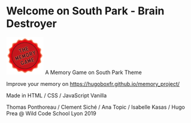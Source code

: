 # Welcome on South Park - Brain Destroyer 

<img src="images/macaron.png" alt="south park brain destroyer"> A Memory Game on South Park Theme

Improve your memory on https://hugoboxfr.github.io/memory_project/ 

Made in HTML / CSS / JavaScript Vanilla

Thomas Ponthoreau / Clement Siché / Ana Topic / Isabelle Kasas / Hugo Prea @ Wild Code School Lyon 2019

